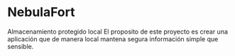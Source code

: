 # NebulaFort
Almacenamiento protegido local
El proposito de este proyecto es crear una aplicación que de manera local mantena segura información simple que sensible.
